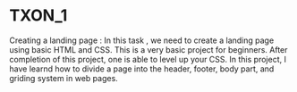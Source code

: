 # TXON_1
Creating a landing page : In this task , we need to create a landing page using basic HTML and CSS. This is a very basic project for beginners. After completion of this project, one is able to level up your CSS. In this project, I have learnd how to divide a page into the header, footer, body part, and griding system in web pages.
